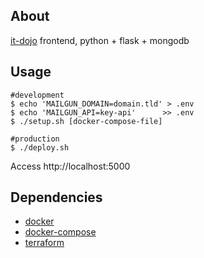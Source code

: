 About
-----

[it-dojo](https://it-dojo.io/) frontend, python + flask + mongodb

Usage
-----

    #development
    $ echo 'MAILGUN_DOMAIN=domain.tld' > .env
    $ echo 'MAILGUN_API=key-api'      >> .env
    $ ./setup.sh [docker-compose-file]

    #production
    $ ./deploy.sh

Access http://localhost:5000

Dependencies
------------

- [docker](https://www.docker.com/)
- [docker-compose](https://docs.docker.com/compose/)
- [terraform](https://www.terraform.io/)
